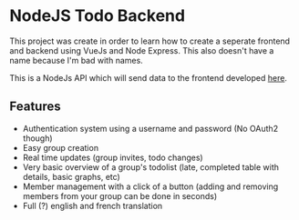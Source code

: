 # NodeJS Todo Backend
This project was create in order to learn how to create a seperate frontend and backend using VueJs and Node Express. This also doesn't have a name because I'm bad with names.

This is a NodeJs API which will send data to the frontend developed [here](https://github.com/PhuLN/NodeJS-Front-End).

## Features

* Authentication system using a username and password (No OAuth2 though)
* Easy group creation
* Real time updates (group invites, todo changes)
* Very basic overview of a group's todolist (late, completed table with details, basic graphs, etc)
* Member management with a click of a button (adding and removing members from your group can be done in seconds)
* Full (?) english and french translation

